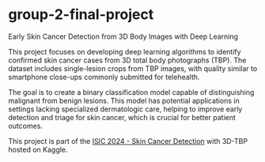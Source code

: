 # group-2-final-project
Early Skin Cancer Detection from 3D Body Images with Deep Learning

This project focuses on developing deep learning algorithms to identify confirmed skin cancer cases from 3D total body photographs (TBP). The dataset includes single-lesion crops from TBP images, with quality similar to smartphone close-ups commonly submitted for telehealth.

The goal is to create a binary classification model capable of distinguishing malignant from benign lesions. This model has potential applications in settings lacking specialized dermatologic care, helping to improve early detection and triage for skin cancer, which is crucial for better patient outcomes.

This project is part of the [ISIC 2024 - Skin Cancer Detection](https://www.kaggle.com/competitions/isic-2024-challenge) with 3D-TBP hosted on Kaggle.
